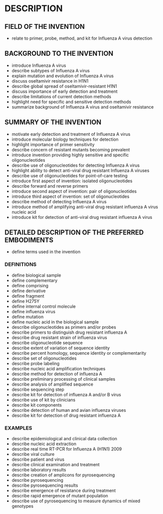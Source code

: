 # DESCRIPTION

## FIELD OF THE INVENTION

- relate to primer, probe, method, and kit for Influenza A virus detection

## BACKGROUND TO THE INVENTION

- introduce Influenza A virus
- describe subtypes of Influenza A virus
- explain mutation and evolution of Influenza A virus
- discuss oseltamivir resistance in H1N1
- describe global spread of oseltamivir-resistant H1N1
- discuss importance of early detection and treatment
- describe limitations of current detection methods
- highlight need for specific and sensitive detection methods
- summarize background of Influenza A virus and oseltamivir resistance

## SUMMARY OF THE INVENTION

- motivate early detection and treatment of Influenza A virus
- introduce molecular biology techniques for detection
- highlight importance of primer sensitivity
- describe concern of resistant mutants becoming prevalent
- introduce invention providing highly sensitive and specific oligonucleotides
- describe use of oligonucleotides for detecting Influenza A virus
- highlight ability to detect anti-viral drug resistant Influenza A viruses
- describe use of oligonucleotides for point-of-care testing
- introduce first aspect of invention: isolated oligonucleotides
- describe forward and reverse primers
- introduce second aspect of invention: pair of oligonucleotides
- introduce third aspect of invention: set of oligonucleotides
- describe method of detecting Influenza A virus
- introduce method of amplifying anti-viral drug resistant influenza A virus nucleic acid
- introduce kit for detection of anti-viral drug resistant influenza A virus

## DETAILED DESCRIPTION OF THE PREFERRED EMBODIMENTS

- define terms used in the invention

### DEFINITIONS

- define biological sample
- define complementary
- define comprising
- define derivative
- define fragment
- define H275Y
- define internal control molecule
- define influenza virus
- define mutation
- define nucleic acid in the biological sample
- describe oligonucleotides as primers and/or probes
- describe primers to distinguish drug resistant influenza A
- describe drug resistant strain of influenza virus
- describe oligonucleotide sequence
- describe extent of variation of sequence identity
- describe percent homology, sequence identity or complementarity
- describe set of oligonucleotides
- describe probe labeling
- describe nucleic acid amplification techniques
- describe method for detection of influenza A
- describe preliminary processing of clinical samples
- describe analysis of amplified sequence
- describe sequencing step
- describe kit for detection of influenza A and/or B virus
- describe use of kit by clinicians
- describe kit components
- describe detection of human and avian influenza viruses
- describe kit for detection of drug resistant influenza A

### EXAMPLES

- describe epidemiological and clinical data collection
- describe nucleic acid extraction
- describe real time RT-PCR for Influenza A (H1N1) 2009
- describe viral culture
- describe patient and virus
- describe clinical examination and treatment
- describe laboratory results
- describe creation of amplicons for pyrosequencing
- describe pyrosequencing
- describe pyrosequencing results
- describe emergence of resistance during treatment
- describe rapid emergence of mutant population
- describe use of pyrosequencing to measure dynamics of mixed genotypes

